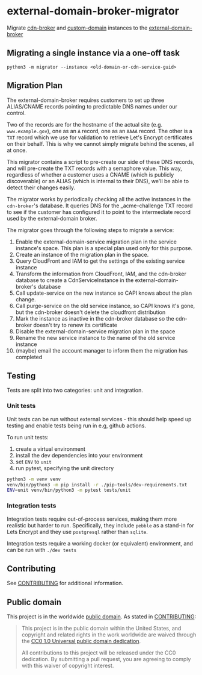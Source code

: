 # external-domain-broker-migrator

Migrate [cdn-broker](https://github.com/cloud-gov/cdn-broker) and
[custom-domain](https://github.com/cloud-gov/cf-domain-broker-alb) instances to the [external-domain-broker](https://github.com/cloud-gov/external-domain-broker)

## Migrating a single instance via a one-off task

```shell
python3 -m migrator --instance <old-domain-or-cdn-service-guid>
```

## Migration Plan

The external-domain-broker requires customers to set up three ALIAS/CNAME records
pointing to predictable DNS names under our control.

Two of the records are for the hostname of the actual
site (e.g. `www.example.gov`), one as an `A` record, one as an `AAAA` record. The other is a
`TXT` record which we use for validation to retrieve Let's Encrypt certificates on their
behalf. This is why we cannot simply migrate behind the scenes, all at once.

This migrator contains a script to pre-create our side of these DNS records, and will
pre-create the TXT records with a semaphore value. This way, regardless of whether a
customer uses a CNAME (which is publicly discoverable) or an ALIAS (which is internal
to their DNS), we'll be able to detect their changes easily.

The migrator works by periodically checking all the active instances in the
`cdn-broker`'s database. It queries DNS for the _acme-challenge TXT record to
see if the customer has configured it to point to the intermediate record
used by the external-domain broker.

The migrator goes through the following steps to migrate a service:

1. Enable the external-domain-service migration plan in the service instance's
   space. This plan is a special plan used only for this purpose.
2. Create an instance of the migration plan in the space.
3. Query CloudFront and IAM to get the settings of the existing service instance
4. Transform the information from CloudFront, IAM, and the cdn-broker database
   to create a CdnServiceInstance in the external-domain-broker's database
5. Call update-service on the new instance so CAPI knows about the plan change.
6. Call purge-service on the old service instance, so CAPI knows it's gone, but
   the cdn-broker doesn't delete the cloudfront distribution
7. Mark the instance as inactive in the cdn-broker database so the cdn-broker
   doesn't try to renew its certificate
8. Disable the external-domain-service migration plan in the space
9. Rename the new service instance to the name of the old service instance
10. (maybe) email the account manager to inform them the migration has completed

## Testing

Tests are split into two categories: unit and integration.

### Unit tests

Unit tests can be run without external services - this should help speed up testing and enable
tests being run in e.g, github actions.

To run unit tests:

1. create a virtual environment
2. install the dev dependencies into your environment
3. set `ENV` to `unit`
4. run pytest, specifying the unit directory

```bash
python3 -m venv venv
venv/bin/python3 -m pip install -r ./pip-tools/dev-requirements.txt
ENV=unit venv/bin/python3 -m pytest tests/unit
```

### Integration tests

Integration tests require out-of-process services, making them more realistic but harder to run.
Specifically, they include `pebble` as a stand-in for Lets Encrypt and they use `postgresql` rather than `sqlite`.

Integration tests require a working docker (or equivalent) environment, and can be run with `./dev tests`

## Contributing

See [CONTRIBUTING](CONTRIBUTING.md) for additional information.

## Public domain

This project is in the worldwide [public domain](LICENSE.md). As stated in [CONTRIBUTING](CONTRIBUTING.md):

> This project is in the public domain within the United States, and copyright and related rights in the work worldwide are waived through the [CC0 1.0 Universal public domain dedication](https://creativecommons.org/publicdomain/zero/1.0/).
>
> All contributions to this project will be released under the CC0 dedication. By submitting a pull request, you are agreeing to comply with this waiver of copyright interest.
